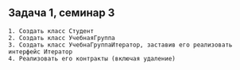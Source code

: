 ## Задача 1, семинар 3
    1. Создать класс Студент
    2. Создать класс УчебнаяГруппа
    3. Создать класс УчебнаГруппаИтератор, заставив его реализовать интерфейс Итератор
    4. Реализовать его контракты (включая удаление)